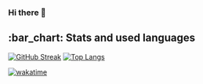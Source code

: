 ### Hi there 👋

<h2>:bar_chart: Stats and used languages</h2>

[![GitHub Streak](https://streak-stats.demolab.com?user=stardustmeg&theme=dark&hide_border=true&date_format=M%20j%5B%2C%20Y%5D)](https://git.io/streak-stats) [![Top Langs](https://github-readme-stats.vercel.app/api/top-langs/?username=stardustmeg&layout=compact&theme=vision-friendly-dark)](https://github.com/anuraghazra/github-readme-stats)

[![wakatime](https://wakatime.com/badge/user/d48793bb-e82a-4894-bc66-e78cbb15b968.svg)](https://wakatime.com/@d48793bb-e82a-4894-bc66-e78cbb15b968)
